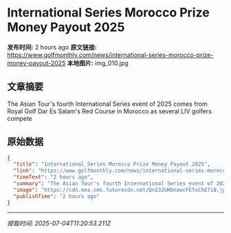 # International Series Morocco Prize Money Payout 2025

**发布时间:** 2 hours ago
**原文链接:** https://www.golfmonthly.com/news/international-series-morocco-prize-money-payout-2025
**本地图片:** img_010.jpg

## 文章摘要

The Asian Tour's fourth International Series event of 2025 comes from Royal Golf Dar Es Salam's Red Course in Morocco as several LIV golfers compete

## 原始数据

```json
{
  "title": "International Series Morocco Prize Money Payout 2025",
  "link": "https://www.golfmonthly.com/news/international-series-morocco-prize-money-payout-2025",
  "timeText": "2 hours ago",
  "summary": "The Asian Tour's fourth International Series event of 2025 comes from Royal Golf Dar Es Salam's Red Course in Morocco as several LIV golfers compete",
  "image": "https://cdn.mos.cms.futurecdn.net/QnS32UHbnawcFEToChE7iB.jpg",
  "publishTime": "2 hours ago"
}
```

---
*提取时间: 2025-07-04T11:20:53.211Z*
